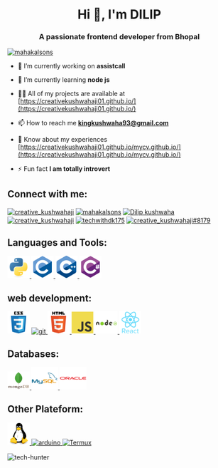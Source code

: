 <h1 align="center">Hi 👋, I'm DILIP</h1>
<h3 align="center">A passionate frontend developer from Bhopal</h3>

<p align="left"> <a href="https://twitter.com/mahakalsons" target="blank"><img src="https://img.shields.io/twitter/follow/mahakalsons?logo=twitter&style=for-the-badge" alt="mahakalsons" /></a> </p>

- 🔭 I’m currently working on **assistcall**

- 🌱 I’m currently learning **node js**

- 👨‍💻 All of my projects are available at [https://creativekushwahaji01.github.io/](https://creativekushwahaji01.github.io/)

- 📫 How to reach me **kingkushwaha93@gmail.com**

- 📄 Know about my experiences [https://creativekushwahaji01.github.io/mycv.github.io/](https://creativekushwahaji01.github.io/mycv.github.io/)

- ⚡ Fun fact **I am totally introvert**

<h2 align="left">Connect with me:</h2>
<p align="left">
<a href="https://codepen.io/creative_kushwahaji" target="blank"><img align="center" src="https://raw.githubusercontent.com/rahuldkjain/github-profile-readme-generator/master/src/images/icons/Social/codepen.svg" alt="creative_kushwahaji" height="30" width="40" /></a>
<a href="https://twitter.com/mahakalsons" target="blank"><img align="center" src="https://raw.githubusercontent.com/rahuldkjain/github-profile-readme-generator/master/src/images/icons/Social/twitter.svg" alt="mahakalsons" height="30" width="40" /></a>
<a href="https://linkedin.com/in/kilip kushwaha" target="blank"><img align="center" src="https://raw.githubusercontent.com/rahuldkjain/github-profile-readme-generator/master/src/images/icons/Social/linked-in-alt.svg" alt="Dilip kushwaha" height="30" width="40" /></a>
<a href="https://instagram.com/creative_kushwahaji" target="blank"><img align="center" src="https://raw.githubusercontent.com/rahuldkjain/github-profile-readme-generator/master/src/images/icons/Social/instagram.svg" alt="creative_kushwahaji" height="30" width="40" /></a>
<a href="https://www.youtube.com/c/techwithdk175" target="blank"><img align="center" src="https://raw.githubusercontent.com/rahuldkjain/github-profile-readme-generator/master/src/images/icons/Social/youtube.svg" alt="techwithdk175" height="30" width="40" /></a>
<a href="https://discord.gg/creative_kushwahaji#8179" target="blank"><img align="center" src="https://raw.githubusercontent.com/rahuldkjain/github-profile-readme-generator/master/src/images/icons/Social/discord.svg" alt="creative_kushwahaji#8179" height="30" width="40" /></a>
</p>

<h2 align="left">Languages and Tools:</h2>
<p align="left">  <a href="https://www.python.org" target="_blank" rel="noreferrer"> <img src="https://raw.githubusercontent.com/devicons/devicon/master/icons/python/python-original.svg" alt="python" width="50" height="50"/> </a> <a href="https://www.cprogramming.com/" target="_blank" rel="noreferrer"> <img src="https://raw.githubusercontent.com/devicons/devicon/master/icons/c/c-original.svg" alt="c" width="50" height="50"/> </a> <a href="https://www.w3schools.com/cpp/" target="_blank" rel="noreferrer"> <img src="https://raw.githubusercontent.com/devicons/devicon/master/icons/cplusplus/cplusplus-original.svg" alt="cplusplus" width="50" height="50"/> </a> <a href="https://www.w3schools.com/cs/" target="_blank" rel="noreferrer"> <img src="https://raw.githubusercontent.com/devicons/devicon/master/icons/csharp/csharp-original.svg" alt="csharp" width="50" height="50"/> </a> </a> </p>
<h2 align ="left">web development:</h2>
 <p><a href="https://www.w3schools.com/css/" target="_blank" rel="noreferrer"> <img src="https://raw.githubusercontent.com/devicons/devicon/master/icons/css3/css3-original-wordmark.svg" alt="css3" width="50" height="50"/></a> <a href="https://git-scm.com/" target="_blank" rel="noreferrer"> <img src="https://www.vectorlogo.zone/logos/git-scm/git-scm-icon.svg" alt="git" width="50" height="50"/> </a> <a href="https://www.w3.org/html/" target="_blank" rel="noreferrer"> <img src="https://raw.githubusercontent.com/devicons/devicon/master/icons/html5/html5-original-wordmark.svg" alt="html5" width="50" height="50"/> </a> <a href="https://developer.mozilla.org/en-US/docs/Web/JavaScript" target="_blank" rel="noreferrer"> <img src="https://raw.githubusercontent.com/devicons/devicon/master/icons/javascript/javascript-original.svg" alt="javascript" width="50" height="50"/> <a href="https://nodejs.org" target="_blank" rel="noreferrer"> <img src="https://raw.githubusercontent.com/devicons/devicon/master/icons/nodejs/nodejs-original-wordmark.svg" alt="nodejs" width="50" height="50"/> </a>   <a href="https://reactjs.org/" target="_blank" rel="noreferrer"> <img src="https://raw.githubusercontent.com/devicons/devicon/master/icons/react/react-original-wordmark.svg" alt="react" width="50" height="50"/> </a> </p>
<h2 align ="left">Databases:</h2>
<a href="https://www.mongodb.com/" target="_blank" rel="noreferrer"> <img src="https://raw.githubusercontent.com/devicons/devicon/master/icons/mongodb/mongodb-original-wordmark.svg" alt="mongodb" margin-right="10" width="50" height="40"/> </a> <a href="https://www.mysql.com/" target="_blank" rel="noreferrer"> <img src="https://raw.githubusercontent.com/devicons/devicon/master/icons/mysql/mysql-original-wordmark.svg" alt="mysql" width="60" height="50"/> </a><a href="https://www.oracle.com/" target="_blank" rel="noreferrer"> <img src="https://raw.githubusercontent.com/devicons/devicon/master/icons/oracle/oracle-original.svg" alt="oracle" width="60" height="50"/> </a>
<h2 align ="left">Other Plateform:</h2>
<p align ="left">
 <a href="https://www.linux.org/" target="_blank" rel="noreferrer"> <img src="https://raw.githubusercontent.com/devicons/devicon/master/icons/linux/linux-original.svg" alt="linux" width="50" height="50"/> </a>
<a href="https://www.arduino.cc/" target="_blank" rel="noreferrer"> <img src="https://cdn.worldvectorlogo.com/logos/arduino-1.svg" alt="arduino" width="50" height="50"/>
<a href="https://termux.dev/en/" target="_blank" rel="noreferrer"> <img src="https://upload.wikimedia.org/wikipedia/commons/b/b5/Termux.svg" alt="Termux" width="50" height="50"/></a></p>
</a> <a><img align="center" src="https://github-readme-streak-stats.herokuapp.com/?user=tech-hunter&" alt="tech-hunter" /></p>

